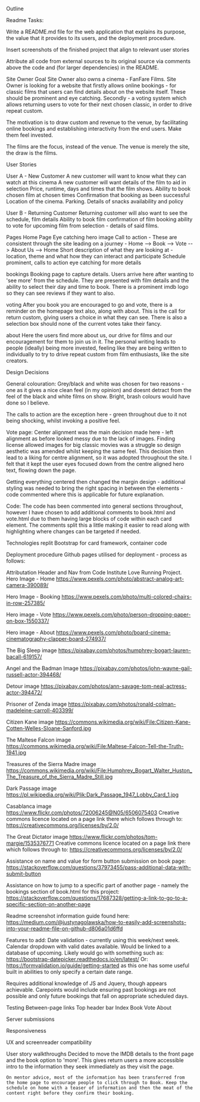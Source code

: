 Outline

Readme Tasks:

  Write a README.md file for the web application that explains its purpose, the value that it provides to its users, and the deployment procedure.

  Insert screenshots of the finished project that align to relevant user stories

  Attribute all code from external sources to its original source via comments above the code and (for larger dependencies) in the README.

Site Owner Goal
  Site Owner also owns a cinema - FanFare Films. Site Owner is looking for a website that firstly allows online bookings - for classic films that users can find details about on the website itself. These should be prominent and eye catching.
  Secondly - a voting system which allows returning users to vote for their next chosen classic, in order to drive repeat custom.

  The motivation is to draw custom and revenue to the venue, by facilitating online bookings and establishing interactivity from the end users. Make them feel invested.

  The films are the focus, instead of the venue. The venue is merely the site, the draw is the films.


User Stories

  User A - New Customer
    A new customer will want to know what they can watch at this cinema
    A new customer will want details of the film to aid in selection
    Price, runtime, days and times that the film shows.
    Ability to book chosen film at chosen times
    Confirmation that booking as been successful
    Location of the cinema. Parking.
    Details of snacks availability and policy



  User B - Returning Customer
    Returning customer will also want to see the schedule, film details
    Ability to book film
    confirmation of film booking
    ability to vote for upcoming film from selection - details of said films.


Pages
  Home Page
    Eye catching hero image
    Call to action - These are consistent through the site leading on a journey - Home --> Book --> Vote --> About Us --> Home
    Short description of what they are looking at - location, theme and what how they can interact and participate
    Schedule prominent, calls to action eye catching for more details

  bookings
    Booking page to capture details.
    Users arrive here after wanting to 'see more' from the schedule. They are presented with film details and the ability to select their day and time to book. There is a prominent imdb logo so they can see reviews if they want to also.

  voting
    After you book you are encouraged to go and vote, there is a reminder on the homepage text also, along with about. This is the call for return custom, giving users a choice in what they can see. There is also a selection box should none of the current votes take their fancy.

  about
    Here the users find more about us, our drive for films and our encouragement for them to join us in it. The personal writing leads to people (ideally) being more invested, feeling like they are being written to individually to try to drive repeat custom from film enthusiasts, like the site creators.

Design Decisions

  General colouration:
  Grey/black and white was chosen for two reasons - one as it gives a nice clean feel (in my opinion) and doesnt detract from the feel of the black and white films on show. Bright, brash colours would have done so I believe.

  The calls to action are the exception here - green throughout due to it not being shocking, whilst invoking a positive feel.

  Vote page:
  Center alignment was the main decision made here - left alignment as before looked messy due to the lack of images. Finding license allowed images for big classic movies was a struggle so design aesthetic was amended whilst keeping the same feel.
  This decision then lead to a liking for centre alignment, so it was adopted throughout the site. 
  I felt that it kept the user eyes focused down from the centre aligned hero text, flowing down the page.

  Getting everything centered then changed the margin design - additional styling was needed to bring the right spacing in between the elements - code commented where this is applicable for future explanation.

  Code:
  The code has been commented into general sections throughout, however I have chosen to add additional comments to book.html and vote.html due to them having large blocks of code within each card element. 
  The comments split this a little making it easier to read along with highlighting where changes can be targeted if needed.


Technologies
  replit
  Bootstrap for card framework, container code

Deployment procedure
  Github pages utilised for deployment - process as follows:

Attributation
  Header and Nav from Code Institute Love Running Project.
  Hero Image -  Home https://www.pexels.com/photo/abstract-analog-art-camera-390089/

  Hero Image - Booking
  https://www.pexels.com/photo/multi-colored-chairs-in-row-257385/

  Hero image - Vote
  https://www.pexels.com/photo/person-dropping-paper-on-box-1550337/

  Hero image - About
  https://www.pexels.com/photo/board-cinema-cinematography-clapper-board-274937/

  The Big Sleep image
  https://pixabay.com/photos/humphrey-bogart-lauren-bacall-619157/

  Angel and the Badman Image
  https://pixabay.com/photos/john-wayne-gail-russell-actor-394468/

  Detour image
  https://pixabay.com/photos/ann-savage-tom-neal-actress-actor-394472/

  Prisoner of Zenda image
  https://pixabay.com/photos/ronald-colman-madeleine-carroll-403399/

  Citizen Kane image https://commons.wikimedia.org/wiki/File:Citizen-Kane-Cotten-Welles-Sloane-Sanford.jpg

  The Maltese Falcon image
  https://commons.wikimedia.org/wiki/File:Maltese-Falcon-Tell-the-Truth-1941.jpg

  Treasures of the Sierra Madre image
  https://commons.wikimedia.org/wiki/File:Humphrey_Bogart_Walter_Huston_The_Treasure_of_the_Sierra_Madre_Still.jpg

  Dark Passage image
  https://pl.wikipedia.org/wiki/Plik:Dark_Passage_1947_Lobby_Card_1.jpg

  Casablanca image
  https://www.flickr.com/photos/72006245@N05/6506075403
  Creative commons licence located on a page link there which follows through to:
  https://creativecommons.org/licenses/by/2.0/

  The Great Dictator image
  https://www.flickr.com/photos/tom-margie/1535376771
  Creative commons licence located on a page link there which follows through to:
  https://creativecommons.org/licenses/by/2.0/


  Assistance on name and value for form button submission on book page:
  https://stackoverflow.com/questions/37973455/pass-additional-data-with-submit-button 

  Assistance on how to jump to a specific part of another page - namely the bookings section of book.html for this project:
  https://stackoverflow.com/questions/17687328/getting-a-link-to-go-to-a-specific-section-on-another-page

  Readme screenshot information guide found here: https://medium.com/@justynagolawska/how-to-easily-add-screenshots-into-your-readme-file-on-github-d806a01d6ffd


Features to add:
  Date validation - currently using this week/next week. Calendar dropdown with valid dates available. Would be linked to a database of upcoming.
  Likely would go with something such as: https://bootstrap-datepicker.readthedocs.io/en/latest/
  Or:
  https://formvalidation.io/guide/getting-started as this one has some useful built in abilities to only specify a certain date range.

  Requires additional knowledge of JS and Jquery, though appears achievable. Carepoints would include ensuring past bookings are not possible and only future bookings that fall on appropriate scheduled days.


Testing
  Between-page links
    Top header bar 
      Index
      Book 
      Vote 
      About

  Server submissions

  Responsiveness

  UX and screenreader compatibility

  User story walkthroughs
    Decided to move the IMDB details to the front page and the book option to 'more'. This gives return users a more accessible intro to the information they seek immediately as they visit the page.

    On mentor advice, most of the information has been transferred from the home page to encourage people to click through to Book. Keep the schedule on home with a teaser of information and then the meat of the content right before they confirm their booking.



  

